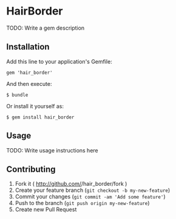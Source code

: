 # HairBorder

TODO: Write a gem description

## Installation

Add this line to your application's Gemfile:

    gem 'hair_border'

And then execute:

    $ bundle

Or install it yourself as:

    $ gem install hair_border

## Usage

TODO: Write usage instructions here

## Contributing

1. Fork it ( http://github.com/<my-github-username>/hair_border/fork )
2. Create your feature branch (`git checkout -b my-new-feature`)
3. Commit your changes (`git commit -am 'Add some feature'`)
4. Push to the branch (`git push origin my-new-feature`)
5. Create new Pull Request
